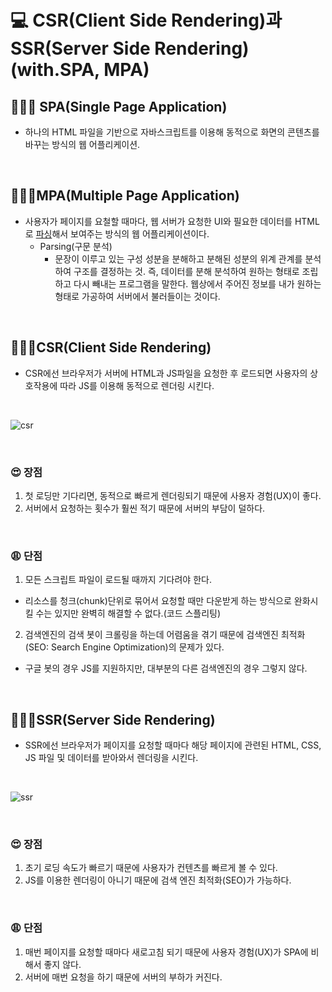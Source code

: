 # 💻 CSR(Client Side Rendering)과 SSR(Server Side Rendering) (with.SPA, MPA)
## 👨🏻‍💻 SPA(Single Page Application)
- 하나의 HTML 파일을 기반으로 자바스크립트를 이용해 동적으로 화면의 콘텐츠를 바꾸는 방식의 웹 어플리케이션.

<br />

## 👨🏻‍💻MPA(Multiple Page Application)
- 사용자가 페이지를 요철할 때마다, 웹 서버가 요청한 UI와 필요한 데이터를 HTML로 <u>파싱</u>해서 보여주는 방식의 웹 어플리케이션이다.
  - Parsing(구문 분석)
    - 문장이 이루고 있는 구성 성분을 분해하고 분해된 성분의 위계 관계를 분석하여 구조를 결정하는 것. 즉, 데이터를 분해 분석하여 원하는 형태로 조립하고 다시 빼내는 프로그램을 말한다. 웹상에서 주어진 정보를 내가 원하는 형태로 가공하여 서버에서 불러들이는 것이다.

<br />

## 👨🏻‍💻CSR(Client Side Rendering)
- CSR에선 브라우저가 서버에 HTML과 JS파일을 요청한 후 로드되면 사용자의 상호작용에 따라 JS를 이용해 동적으로 렌더링 시킨다.

<br />

![csr](https://user-images.githubusercontent.com/64779472/116118170-00c5df00-a6f8-11eb-8a26-2be19ad18bf8.PNG)

<br />

### 😍 장점
1. 첫 로딩만 기다리면, 동적으로 빠르게 렌더링되기 때문에 사용자 경험(UX)이 좋다.
2. 서버에서 요청하는 횟수가 훨씬 적기 때문에 서버의 부담이 덜하다.

<br />

### 😩 단점
1. 모든 스크립트 파일이 로드될 때까지 기다려야 한다.
  - 리소스를 청크(chunk)단위로 묶어서 요청할 때만 다운받게 하는 방식으로 완화시킬 수는 있지만 완벽히 해결할 수 없다.(코드 스플리팅)
2. 검색엔진의 검색 봇이 크롤링을 하는데 어렴움을 겪기 때문에 검색엔진 최적화(SEO: Search Engine Optimization)의 문제가 있다.
  - 구글 봇의 경우 JS를 지원하지만, 대부분의 다른 검색엔진의 경우 그렇지 않다. 
  
<br />

## 👨🏻‍💻SSR(Server Side Rendering)
- SSR에선 브라우저가 페이지를 요청할 때마다 해당 페이지에 관련된 HTML, CSS, JS 파일 및 데이터를 받아와서 렌더링을 시킨다.

<br />

![ssr](https://user-images.githubusercontent.com/64779472/116121584-b8102500-a6fb-11eb-87d2-a4d86e868e02.PNG)

<br />


### 😍 장점
1. 초기 로딩 속도가 빠르기 때문에 사용자가 컨텐츠를 빠르게 볼 수 있다.
2. JS를 이용한 렌더링이 아니기 때문에 검색 엔진 최적화(SEO)가 가능하다.

<br />

### 😩 단점
1. 매번 페이지를 요청할 때마다 새로고침 되기 때문에 사용자 경험(UX)가 SPA에 비해서 좋지 않다.
2. 서버에 매번 요청을 하기 때문에 서버의 부하가 커진다.
  
<br />